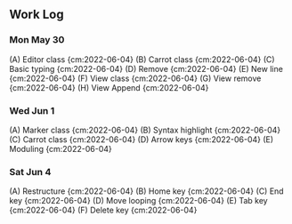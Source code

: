 ## Work Log
### Mon May 30
(A) Editor class {cm:2022-06-04}
(B) Carrot class {cm:2022-06-04}
(C) Basic typing {cm:2022-06-04}
(D) Remove {cm:2022-06-04}
(E) New line {cm:2022-06-04}
(F) View class {cm:2022-06-04}
(G) View remove {cm:2022-06-04}
(H) View Append {cm:2022-06-04}
### Wed Jun 1
(A) Marker class {cm:2022-06-04}
(B) Syntax highlight {cm:2022-06-04}
(C) Carrot class {cm:2022-06-04}
(D) Arrow keys {cm:2022-06-04}
(E) Moduling {cm:2022-06-04}
### Sat Jun 4
(A) Restructure {cm:2022-06-04}
(B) Home key {cm:2022-06-04}
(C) End key {cm:2022-06-04}
(D) Move looping {cm:2022-06-04}
(E) Tab key {cm:2022-06-04}
(F) Delete key {cm:2022-06-04}
